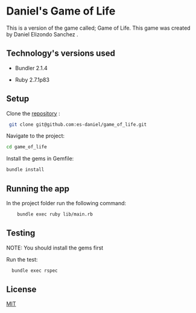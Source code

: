 # Daniel's Game of Life

This is a version of the game called; Game of Life.
This game was created by Daniel Elizondo Sanchez .

## Technology's versions used

* Bundler 2.1.4

* Ruby 2.7.1p83

## Setup

Clone the  [repository](https://github.com/es-daniel/game_of_life) :

```bash
 git clone git@github.com:es-daniel/game_of_life.git
```

Navigate to the project:

```bash
cd game_of_life
```

Install the gems in Gemfile:

```bash
bundle install
```

## Running the app

In the project folder run the following command:

```bash
    bundle exec ruby lib/main.rb
```

## Testing

NOTE: You should install the gems first

Run the test:

```bash
  bundle exec rspec
```

## License
[MIT](https://choosealicense.com/licenses/mit/)

